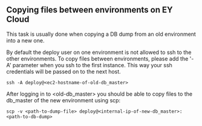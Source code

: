 ## Copying files between environments on EY Cloud

This task is usually done when copying a DB dump from an old environment into a new one.

By default the deploy user on one environment is not allowed to ssh to the other environments. To copy files between environments, please add the '-A' parameter when you ssh to the first instance. This way your ssh credentials will be passed on to the next host.

```
ssh -A deploy@<ec2-hostname-of-old-db_master>
```

After logging in to <old-db_master> you should be able to copy files to the db_master of the new environment using scp:

```
scp -v <path-to-dump-file> deploy@<internal-ip-of-new-db_master>:<path-to-db-dump> 
```
